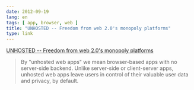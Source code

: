 ```yaml
---
date: 2012-09-19
lang: en
tags: [ app, browser, web ]
title: "UNHOSTED -- Freedom from web 2.0's monopoly platforms"
type: link
---
```


[UNHOSTED -- Freedom from web 2.0's monopoly
platforms](http://unhosted.org/)

> By "unhosted web apps" we mean browser-based apps with no server-side
> backend. Unlike server-side or client-server apps, unhosted web apps
> leave users in control of their valuable user data and privacy, by
> default.


